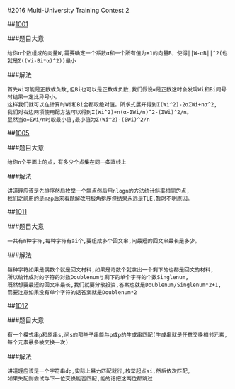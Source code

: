 #2016 Multi-University Training Contest 2

##[1001](http://acm.hdu.edu.cn/showproblem.php?pid=5734)

###题目大意

```
给你n个数组成的向量W,需要确定一个系数α和一个所有值为±1的向量B，使得||W-αB||^2(也就是Σ((Wi-Bi*α)^2))最小
```

###解法

```
首先Wi可能是正数或负数,但Bi也可以是正数或负数,我们假设α是正数这时会发现Wi和Bi同号时结果一定比异号小。
这样我们就可以在计算时Wi和Bi全都取绝对值。所求式展开得到Σ(Wi^2)-2αΣWi+nα^2,
我们对右边两项使用配方法可以得到Σ(Wi^2)+n(α-ΣWi/n)^2-(ΣWi)^2/n。
显然当α=ΣWi/n时取最小值,最小值为Σ(Wi^2)-(ΣWi)^2/n
```

##[1005](http://acm.hdu.edu.cn/showproblem.php?pid=5738)

###题目大意

```
给你n个平面上的点，有多少个点集在同一条直线上
```

###解法
```
讲道理应该是先排序然后枚举一个端点然后用nlogn的方法统计斜率相同的点,
我们之前用的是map后来看题解改用极角排序但结果永远是TLE,暂时不明原因。
```

##[1011](http://acm.hdu.edu.cn/showproblem.php?pid=5744)

###题目大意

```
一共有n种字符,每种字符有ai个,要组成多个回文串,问最短的回文串最长是多少。
```

###解法

```
每种字符如果是偶数个就是回文材料,如果是奇数个就拿出一个剩下的也都是回文的材料,
所以统计成对的字符的对数Doublenum与剩下的单个字符的个数Singlenum,
既然想要最短的回文串最长,我们就要分散投资,答案也就是Doublenum/Singlenum*2+1,
需要注意如果没有单个字符的话答案就是Doublenum*2
```

##[1012](http://acm.hdu.edu.cn/showproblem.php?pid=5745)

###题目大意
```
有一个模式串p和原串s,问s的那些子串能与p或p的生成串匹配(生成串就是任意交换相邻元素,每个元素最多被交换一次)
```

###解法
```
讲道理应该是一个字符串dp,实际上暴力匹配就行,枚举起点si,然后依次匹配,
如果失配则尝试与下一位交换能否匹配,能的话把这两位都跳过
```
